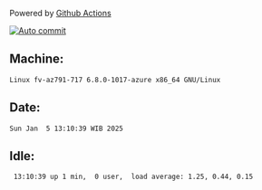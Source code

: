 Powered by [Github Actions](https://github.com/features/actions)

[![Auto commit](https://github.com/hiage/workstation/workflows/Auto%20commit/badge.svg)](https://github.com/hiage/workstation/actions?query=workflow%3A%22Auto+commit%22)

## Machine:
```
Linux fv-az791-717 6.8.0-1017-azure x86_64 GNU/Linux
```
## Date:
```
Sun Jan  5 13:10:39 WIB 2025
```
## Idle:
```
 13:10:39 up 1 min,  0 user,  load average: 1.25, 0.44, 0.15
```
